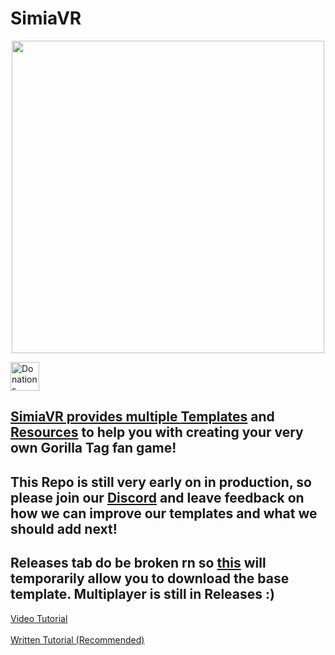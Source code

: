 # SimiaVR
<p align="center">
  <img src="https://github.com/HyperSilver69/SimiaVR/assets/91153148/278585f2-2fe5-49f1-964f-55a54135bec8" width="500">
  
<a href='https://ko-fi.com/hypersilver69' target='_blank'><img height='35' style='border:0px;height:46px;' src='https://az743702.vo.msecnd.net/cdn/kofi3.png?v=0' border='0' alt='Donations' />

  ## SimiaVR provides multiple [Templates]("X") and [Resources](resources) to help you with creating your very own Gorilla Tag fan game!
  ## This Repo is still very early on in production, so please join our [Discord]() and leave feedback on how we can improve our templates and what we should add next!

  ## Releases tab do be broken rn so [this](https://github.com/HyperSilver69/SimiaVR/raw/main/SimiaVR.zip) will temporarily allow you to download the base template. Multiplayer is still in Releases :)
  
   [Video Tutorial]("X") \
   \
   [Written Tutorial (Recommended)]("X")
</p>
